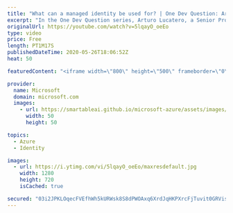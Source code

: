 ```yaml
---
title: "What can a managed identity be used for? | One Dev Question: Arturo Lucatero"
excerpt: "In the One Dev Question series, Arturo Lucatero, a Senior Program Manager working on managed identities for Azure resources, explains what you can do with a managed identity.   For more information, visit: https://docs.microsoft.com/azure/active-directory/managed-identities-azure-resources   Try Azure"
originalUrl: https://youtube.com/watch?v=5lqayO_oeEo
type: video
price: Free
length: PT1M17S
publishedDateTime: 2020-05-26T18:06:52Z
heat: 50

featuredContent: "<iframe width=\"800\" height=\"500\" frameborder=\"0\" src=\"https://www.youtube.com/embed/5lqayO_oeEo\" allow=\"accelerometer; autoplay; encrypted-media; gyroscope; picture-in-picture\" allowfullscreen></iframe>"

provider:
  name: Microsoft
  domain: microsoft.com
  images:
    - url: https://smartableai.github.io/microsoft-azure/assets/images/organizations/microsoft.com-50x50.jpg
      width: 50
      height: 50

topics:
  - Azure
  - Identity

images:
  - url: https://i.ytimg.com/vi/5lqayO_oeEo/maxresdefault.jpg
    width: 1280
    height: 720
    isCached: true

secured: "03i2JPKLOqecFVEfhWh5kURWsk8S8dPWOAxq6XrdJqHKPXrcFjTuvit0GRVis+MSL/Cd5LJsJ+x0NGKz+eAaR4wMHKAz7HNcJ7U/i2y5TXP64Sm+WYHWd9n7T5/GQSzB4UpvS5UCHwErQzywFZMge0jSIxq8LJAE/LJ4ddpwMIyvbV56SiU87/0u8HapRFZsWz8r6hw6nGJagw09c8YEPzKSXkoFzBIR30gePhk7gO4POBY569MgTnyxhY3X31NkcNc0acbVKVpCu2Ka/1XcSU+xzlxnUaeMaS1oQ8+gAuwd2sdNHBvgfLCq3egoq5YE3AYsjDXPExpxnwnKflSfVkXoEHDWpzzVS7xvp60cqcUm0EKE7yMDiV5GgYbkjQeIfBDCFFLDsLuTJFXZ3uJgKwGwnhX753EFVfgOormk3us=;tGbVOm6GcJaVZWTbui5w7Q=="
---
```



